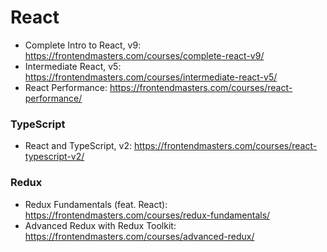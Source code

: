 # React

- Complete Intro to React, v9: https://frontendmasters.com/courses/complete-react-v9/
- Intermediate React, v5: https://frontendmasters.com/courses/intermediate-react-v5/
- React Performance: https://frontendmasters.com/courses/react-performance/

### TypeScript

- React and TypeScript, v2: https://frontendmasters.com/courses/react-typescript-v2/

### Redux

- Redux Fundamentals (feat. React): https://frontendmasters.com/courses/redux-fundamentals/
- Advanced Redux with Redux Toolkit: https://frontendmasters.com/courses/advanced-redux/
